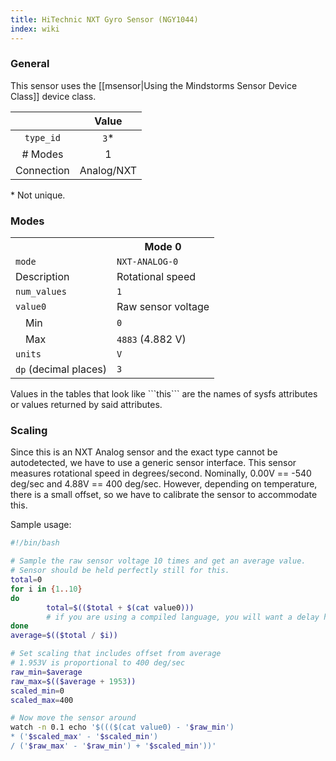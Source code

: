 ```yaml
---
title: HiTechnic NXT Gyro Sensor (NGY1044)
index: wiki
---
```


### General

This sensor uses the [[msensor|Using the Mindstorms Sensor Device Class]] device class.

|              | Value      |
|:------------:|:----------:|
|```type_id``` | ```3```*   |
| # Modes      | 1          |
| Connection   | Analog/NXT |
\* Not unique.

### Modes

<table>
  <tr>
    <th>
    <th>Mode 0
  <tr>
    <td><code>mode</code>
    <td><code>NXT-ANALOG-0</code>
  <tr>
    <td>Description
    <td>Rotational speed
  <tr>
    <td><code>num_values</code>
    <td><code>1</code>
  <tr>
    <td><code>value0</code>
    <td>Raw sensor voltage
  <tr>
    <td>&emsp;Min
    <td><code>0</code>
  <tr>
    <td>&emsp;Max
    <td><code>4883</code> (4.882 V)
  <tr>
    <td><code>units</code>
    <td><code>V</code>
  <tr>
    <td><code>dp</code> (decimal places)
    <td><code>3</code>
</table>
Values in the tables that look like ```this``` are the names of sysfs attributes or values returned by said attributes.

### Scaling

Since this is an NXT Analog sensor and the exact type cannot be autodetected, we have to use a generic sensor interface. This sensor measures rotational speed in degrees/second. Nominally, 0.00V == -540 deg/sec and 4.88V == 400 deg/sec. However, depending on temperature, there is a small offset, so we have to calibrate the sensor to accommodate this.

Sample usage:

```bash
#!/bin/bash

# Sample the raw sensor voltage 10 times and get an average value.
# Sensor should be held perfectly still for this.
total=0
for i in {1..10}
do
        total=$(($total + $(cat value0)))
        # if you are using a compiled language, you will want a delay here (~10msec is good)
done
average=$(($total / $i))

# Set scaling that includes offset from average
# 1.953V is proportional to 400 deg/sec
raw_min=$average
raw_max=$(($average + 1953))
scaled_min=0
scaled_max=400

# Now move the sensor around
watch -n 0.1 echo '$((($(cat value0) - '$raw_min')
* ('$scaled_max' - '$scaled_min')
/ ('$raw_max' - '$raw_min') + '$scaled_min'))'
```
